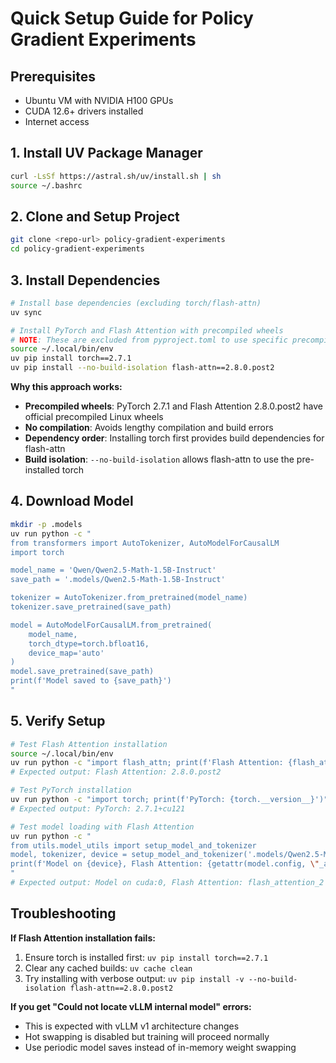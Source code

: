 # Quick Setup Guide for Policy Gradient Experiments

## Prerequisites
- Ubuntu VM with NVIDIA H100 GPUs
- CUDA 12.6+ drivers installed
- Internet access

## 1. Install UV Package Manager
```bash
curl -LsSf https://astral.sh/uv/install.sh | sh
source ~/.bashrc
```

## 2. Clone and Setup Project
```bash
git clone <repo-url> policy-gradient-experiments
cd policy-gradient-experiments
```

## 3. Install Dependencies
```bash
# Install base dependencies (excluding torch/flash-attn)
uv sync

# Install PyTorch and Flash Attention with precompiled wheels
# NOTE: These are excluded from pyproject.toml to use specific precompiled versions
source ~/.local/bin/env
uv pip install torch==2.7.1
uv pip install --no-build-isolation flash-attn==2.8.0.post2
```

**Why this approach works:**
- **Precompiled wheels**: PyTorch 2.7.1 and Flash Attention 2.8.0.post2 have official precompiled Linux wheels
- **No compilation**: Avoids lengthy compilation and build errors
- **Dependency order**: Installing torch first provides build dependencies for flash-attn
- **Build isolation**: `--no-build-isolation` allows flash-attn to use the pre-installed torch

## 4. Download Model
```bash
mkdir -p .models
uv run python -c "
from transformers import AutoTokenizer, AutoModelForCausalLM
import torch

model_name = 'Qwen/Qwen2.5-Math-1.5B-Instruct'
save_path = '.models/Qwen2.5-Math-1.5B-Instruct'

tokenizer = AutoTokenizer.from_pretrained(model_name)
tokenizer.save_pretrained(save_path)

model = AutoModelForCausalLM.from_pretrained(
    model_name,
    torch_dtype=torch.bfloat16,
    device_map='auto'
)
model.save_pretrained(save_path)
print(f'Model saved to {save_path}')
"
```

## 5. Verify Setup
```bash
# Test Flash Attention installation
source ~/.local/bin/env
uv run python -c "import flash_attn; print(f'Flash Attention: {flash_attn.__version__}')"
# Expected output: Flash Attention: 2.8.0.post2

# Test PyTorch installation
uv run python -c "import torch; print(f'PyTorch: {torch.__version__}')"
# Expected output: PyTorch: 2.7.1+cu121

# Test model loading with Flash Attention
uv run python -c "
from utils.model_utils import setup_model_and_tokenizer
model, tokenizer, device = setup_model_and_tokenizer('.models/Qwen2.5-Math-1.5B-Instruct', 'cuda:0')
print(f'Model on {device}, Flash Attention: {getattr(model.config, \"_attn_implementation\", \"unknown\")}')
"
# Expected output: Model on cuda:0, Flash Attention: flash_attention_2
```

## Troubleshooting

**If Flash Attention installation fails:**
1. Ensure torch is installed first: `uv pip install torch==2.7.1`  
2. Clear any cached builds: `uv cache clean`
3. Try installing with verbose output: `uv pip install -v --no-build-isolation flash-attn==2.8.0.post2`

**If you get "Could not locate vLLM internal model" errors:**
- This is expected with vLLM v1 architecture changes
- Hot swapping is disabled but training will proceed normally
- Use periodic model saves instead of in-memory weight swapping